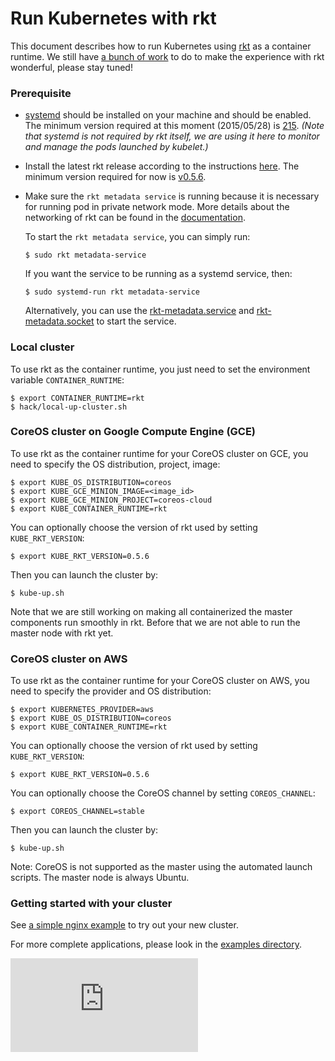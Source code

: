 <!-- BEGIN MUNGE: UNVERSIONED_WARNING -->


<!-- END MUNGE: UNVERSIONED_WARNING -->

# Run Kubernetes with rkt

This document describes how to run Kubernetes using [rkt](https://github.com/coreos/rkt) as a container runtime.
We still have [a bunch of work](https://github.com/GoogleCloudPlatform/kubernetes/issues/8262) to do to make the experience with rkt wonderful, please stay tuned!

### **Prerequisite**

- [systemd](http://www.freedesktop.org/wiki/Software/systemd/) should be installed on your machine and should be enabled. The minimum version required at this moment (2015/05/28) is [215](http://lists.freedesktop.org/archives/systemd-devel/2014-July/020903.html).
  *(Note that systemd is not required by rkt itself, we are using it here to monitor and manage the pods launched by kubelet.)*

- Install the latest rkt release according to the instructions [here](https://github.com/coreos/rkt).
  The minimum version required for now is [v0.5.6](https://github.com/coreos/rkt/releases/tag/v0.5.6).

- Make sure the `rkt metadata service` is running because it is necessary for running pod in private network mode.
  More details about the networking of rkt can be found in the [documentation](https://github.com/coreos/rkt/blob/master/Documentation/networking.md).

  To start the `rkt metadata service`, you can simply run:

  ```console
  $ sudo rkt metadata-service
  ```

  If you want the service to be running as a systemd service, then:

  ```console
  $ sudo systemd-run rkt metadata-service
  ```

  Alternatively, you can use the [rkt-metadata.service](https://github.com/coreos/rkt/blob/master/dist/init/systemd/rkt-metadata.service) and [rkt-metadata.socket](https://github.com/coreos/rkt/blob/master/dist/init/systemd/rkt-metadata.socket) to start the service.


### Local cluster

To use rkt as the container runtime, you just need to set the environment variable `CONTAINER_RUNTIME`:

```console
$ export CONTAINER_RUNTIME=rkt
$ hack/local-up-cluster.sh
```

### CoreOS cluster on Google Compute Engine (GCE)

To use rkt as the container runtime for your CoreOS cluster on GCE, you need to specify the OS distribution, project, image:

```console
$ export KUBE_OS_DISTRIBUTION=coreos
$ export KUBE_GCE_MINION_IMAGE=<image_id>
$ export KUBE_GCE_MINION_PROJECT=coreos-cloud
$ export KUBE_CONTAINER_RUNTIME=rkt
```

You can optionally choose the version of rkt used by setting `KUBE_RKT_VERSION`:

```console
$ export KUBE_RKT_VERSION=0.5.6
```

Then you can launch the cluster by:

```console
$ kube-up.sh
```

Note that we are still working on making all containerized the master components run smoothly in rkt. Before that we are not able to run the master node with rkt yet.

### CoreOS cluster on AWS

To use rkt as the container runtime for your CoreOS cluster on AWS, you need to specify the provider and OS distribution:

```console
$ export KUBERNETES_PROVIDER=aws
$ export KUBE_OS_DISTRIBUTION=coreos
$ export KUBE_CONTAINER_RUNTIME=rkt
```

You can optionally choose the version of rkt used by setting `KUBE_RKT_VERSION`:

```console
$ export KUBE_RKT_VERSION=0.5.6
```

You can optionally choose the CoreOS channel  by setting `COREOS_CHANNEL`:

```console
$ export COREOS_CHANNEL=stable
```

Then you can launch the cluster by:

```console
$ kube-up.sh
```

Note: CoreOS is not supported as the master using the automated launch
scripts. The master node is always Ubuntu.

### Getting started with your cluster

See [a simple nginx example](../../../docs/user-guide/simple-nginx.md) to try out your new cluster.

For more complete applications, please look in the [examples directory](../../../examples/).


<!-- TAG IS_VERSIONED -->


<!-- BEGIN MUNGE: GENERATED_ANALYTICS -->
[![Analytics](https://kubernetes-site.appspot.com/UA-36037335-10/GitHub/docs/getting-started-guides/rkt/README.md?pixel)]()
<!-- END MUNGE: GENERATED_ANALYTICS -->
